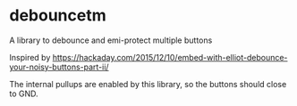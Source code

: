 # debouncetm
A library to debounce and emi-protect multiple buttons

Inspired by https://hackaday.com/2015/12/10/embed-with-elliot-debounce-your-noisy-buttons-part-ii/

The internal pullups are enabled by this library, so the buttons should close to GND.
